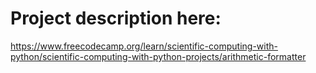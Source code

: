 # Project description here:

https://www.freecodecamp.org/learn/scientific-computing-with-python/scientific-computing-with-python-projects/arithmetic-formatter
